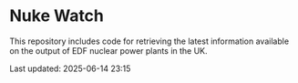 # Nuke Watch

This repository includes code for retrieving the latest information available on the output of EDF nuclear power plants in the UK.

Last updated: 2025-06-14 23:15